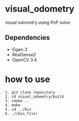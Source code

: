 # visual_odometry

visual odometry using PnP solve

## Dependencies
* Eigen 3
* RealSense2
* OpenCV 3.4

# how to use

    1. git clone repository
    2. cd visual_odometry/build
    3. cmake ..
    4. make
    5. cd ../bin
    6. ./(bin_file)
